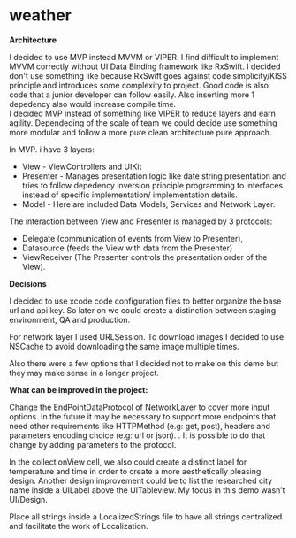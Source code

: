 # weather

**Architecture**

I decided to use MVP instead MVVM or VIPER.
I find difficult to implement MVVM correctly without UI Data Binding framework like RxSwift. 
I decided don't use something like because RxSwift goes against code simplicity/KISS principle and introduces some complexity to project. Good code is also code that a junior developer can follow easily.
Also inserting more 1 depedency also would increase compile time.  
I decided MVP instead of something like VIPER to reduce layers and earn agility.
Dependeding of the scale of team we could decide use something more modular and follow a more pure clean architecture pure approach.

In MVP. i have 3 layers:
* View - ViewControllers and UIKit
* Presenter - Manages presentation logic like date string presentation and tries to follow depedency inversion principle programming to interfaces instead of specific implementation/ implementation details. 
* Model - Here are included Data Models, Services and Network Layer.

The interaction between View and Presenter is managed by 3 protocols:
* Delegate (communication of events from View to Presenter), 
* Datasource (feeds the View with data from the Presenter) 
* ViewReceiver (The Presenter controls the presentation order of the View).


**Decisions**

I decided to use xcode code configuration files to better organize the base url and api key. So later on we could create a distinction between staging environment, QA and production. 

For network layer I used URLSession.
To download images I decided to use NSCache to avoid downloading the same image multiple times.

Also there were a few options that I decided not to make on this demo but they may make sense in a longer project.

**What can be improved in the project:**

Change the EndPointDataProtocol of NetworkLayer to cover more input options. In the future it may be necessary to support more endpoints that need other requirements like HTTPMethod (e.g: get, post), headers and parameters encoding choice (e.g: url or json). . It is possible to do that change by adding parameters to the protocol.

In the collectionView cell, we also could create a distinct label for temperature and time in order to create a more aesthetically pleasing design. Another design improvement could be to list the researched city name inside a UILabel above the UITableview. 
My focus in this demo wasn’t UI/Design.

Place all strings inside a LocalizedStrings file to have all strings centralized and facilitate the work of Localization.
